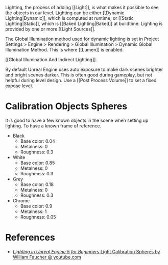 Lighting, the process of adding [[Light]], is what makes it possible to see the objects in our level.
Lighting can be either [[Dynamic Lighting|Dynamic]], which is computed at runtime, or [[Static Lighting|Static]], which is [[Baked Lighting|Baked]] at buildtime.
Lighting is provided by one or more [[Light Sources]].

The Global Illumination method used for dynamic lighting is set in Project Settings > Engine > Rendering > Global Illumination > Dynamic Global Illumination Method.
This is where [[Lumen]] is enabled.

[[Global Illumination And Indirect Lighting]].

By default Unreal Engine uses auto exposure to make dark scenes brighter and bright scenes darker.
This is often good during gameplay, but not helpful during level design.
Use a [[Post Process Volume]] to set a fixed expose level.

# Calibration Objects Spheres
It is good to have a few known objects in the scene when setting up lighting.
To have a known frame of reference.
- Black
	- Base color: 0.04
	- Metalness: 0
	- Roughness: 0.3
- White
	- Base color: 0.85
	- Metalness: 0
	- Roughenss: 0.3
- Grey
	- Base color: 0.18
	- Metalness: 0
	- Roughness: 0.3
- Chrome
	- Base color: 0.9
	- Metalness: 1
	- Roughness: 0.05

# References

- [_Lighting in Unreal Engine 5 for Beginners_ Light Calibration Spheres by William Faucher @ youtube.com](https://youtu.be/fSbBsXbjxPo?t=968)

